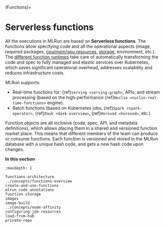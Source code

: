 (Functions)=
# Serverless functions

All the executions in MLRun are based on **Serverless functions**. The functions allow specifying code and 
all the operational aspects (image, required packages, [cpu/mem/gpu resources](../runtimes/configuring-job-resources.html#cpu-gpu-and-memory-limits-for-user-jobs), [storage](../runtimes/function-storage.html), environment, etc.). 
The [different function runtimes](../concepts/functions-overview.html) take care of automatically transforming the code and spec to fully 
managed and elastic services over Kubernetes, which saves significant operational overhead, 
addresses scalability and reduces infrastructure costs.

MLRun supports:
- Real-time functions for: {ref}`serving <serving-graph>`, APIs, and stream processing (based on the high-performance {ref}`Nuclio <nuclio-real-time-functions>` engine). 
- Batch functions (based on Kubernetes jobs, {ref}`Spark <spark-operator>`, {ref}`Dask <dask-overview>`, {ref}`Horovod <horovod>`, etc.)

Function objects are all inclusive (code, spec, API, and metadata definitions), which allows placing them 
in a shared and versioned function market place. This means that different members of the team can produce or 
consume functions. Each function is versioned and stored in the MLRun database with a unique hash code, 
and gets a new hash code upon changes.

**In this section**

```{toctree}
:maxdepth: 1

functions-architecture
../concepts/functions-overview
create-and-use-functions
mlrun_code_annotations
function-storage
images
image-build
../concepts/node-affinity
configuring-job-resources
load-from-hub
private-repo
```